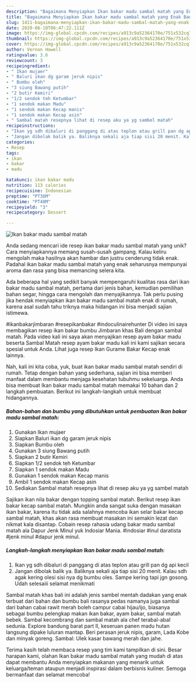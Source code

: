 ```yaml
---
description: "Bagaimana Menyiapkan Ikan bakar madu sambal matah yang Enak Banget"
title: "Bagaimana Menyiapkan Ikan bakar madu sambal matah yang Enak Banget"
slug: 1411-bagaimana-menyiapkan-ikan-bakar-madu-sambal-matah-yang-enak-banget
date: 2020-06-10T06:47:22.111Z
image: https://img-global.cpcdn.com/recipes/a913c9a52364170e/751x532cq70/ikan-bakar-madu-sambal-matah-foto-resep-utama.jpg
thumbnail: https://img-global.cpcdn.com/recipes/a913c9a52364170e/751x532cq70/ikan-bakar-madu-sambal-matah-foto-resep-utama.jpg
cover: https://img-global.cpcdn.com/recipes/a913c9a52364170e/751x532cq70/ikan-bakar-madu-sambal-matah-foto-resep-utama.jpg
author: Vernon Howell
ratingvalue: 3.6
reviewcount: 3
recipeingredient:
- " Ikan mujaer"
- " Baluri ikan dg garam jeruk nipis"
- " Bumbu oleh"
- "3 siung Bawang putih"
- "2 butir Kemiri"
- "1/2 sendok teh Ketumbar"
- "1 sendok makan Madu"
- "1 sendok makan Kecap manis"
- "1 sendok makan Kecap asin"
- " Sambal matah resepnya lihat di resep aku ya yg sambel matah"
recipeinstructions:
- "Ikan yg sdh dibaluri di panggang di atas teplon atau grill pan dg api kecil"
- "Jangan dibolak balik ya. Baliknya sekali aja tiap sisi 20 menit. Kalau sdh agak kering olesi sisi nya dg bumbu oles. Sampe kering tapi jgn gosong. Udah selesaiii selamat menikmati"
categories:
- Resep
tags:
- ikan
- bakar
- madu

katakunci: ikan bakar madu 
nutrition: 113 calories
recipecuisine: Indonesian
preptime: "PT36M"
cooktime: "PT40M"
recipeyield: "3"
recipecategory: Dessert

---
```



![Ikan bakar madu sambal matah](https://img-global.cpcdn.com/recipes/a913c9a52364170e/751x532cq70/ikan-bakar-madu-sambal-matah-foto-resep-utama.jpg)

Anda sedang mencari ide resep ikan bakar madu sambal matah yang unik? Cara menyiapkannya memang susah-susah gampang. Kalau keliru mengolah maka hasilnya akan hambar dan justru cenderung tidak enak. Padahal ikan bakar madu sambal matah yang enak seharusnya mempunyai aroma dan rasa yang bisa memancing selera kita.

Ada beberapa hal yang sedikit banyak mempengaruhi kualitas rasa dari ikan bakar madu sambal matah, pertama dari jenis bahan, kemudian pemilihan bahan segar, hingga cara mengolah dan menyajikannya. Tak perlu pusing jika hendak menyiapkan ikan bakar madu sambal matah enak di rumah, karena asal sudah tahu triknya maka hidangan ini bisa menjadi sajian istimewa.

#ikanbakarjimbaran #resepikanbakar #indoculinairehunter Di video ini saya membagikan resep ikan bakar bumbu Jimbaran khas Bali dengan sambal matah. Pada video kali ini saya akan menyajikan resep ayam bakar madu beserta Sambal Matah resep ayam bakar madu kali ini kami sajikan secara spesial untuk Anda. Lihat juga resep Ikan Gurame Bakar Kecap enak lainnya.


Nah, kali ini kita coba, yuk, buat ikan bakar madu sambal matah sendiri di rumah. Tetap dengan bahan yang sederhana, sajian ini bisa memberi manfaat dalam membantu menjaga kesehatan tubuhmu sekeluarga. Anda bisa membuat Ikan bakar madu sambal matah memakai 10 bahan dan 2 langkah pembuatan. Berikut ini langkah-langkah untuk membuat hidangannya.

<!--inarticleads1-->

##### Bahan-bahan dan bumbu yang dibutuhkan untuk pembuatan Ikan bakar madu sambal matah:

1. Gunakan  Ikan mujaer
1. Siapkan  Baluri ikan dg garam jeruk nipis
1. Siapkan  Bumbu oleh
1. Gunakan 3 siung Bawang putih
1. Siapkan 2 butir Kemiri
1. Siapkan 1/2 sendok teh Ketumbar
1. Siapkan 1 sendok makan Madu
1. Gunakan 1 sendok makan Kecap manis
1. Ambil 1 sendok makan Kecap asin
1. Sediakan  Sambal matah resepnya lihat di resep aku ya yg sambel matah


Sajikan ikan nila bakar dengan topping sambal matah. Berikut resep ikan bakar kecap sambal matah. Mungkin anda sangat suka dengan masakan ikan bakar, karena itu tidak ada salahnya mencoba ikan selar bakar kecap sambal matah, khas akan rasa membuat masakan ini semakin lezat dan nikmat kala disantap. Cobain resep rahasia udang bakar madu sambal matah ala Dapur Jenk Minul yuk Indosiar Mania. #indosiar #inul daratista #jenk minul #dapur jenk minul. 

<!--inarticleads2-->

##### Langkah-langkah menyiapkan Ikan bakar madu sambal matah:

1. Ikan yg sdh dibaluri di panggang di atas teplon atau grill pan dg api kecil
1. Jangan dibolak balik ya. Baliknya sekali aja tiap sisi 20 menit. Kalau sdh agak kering olesi sisi nya dg bumbu oles. Sampe kering tapi jgn gosong. Udah selesaiii selamat menikmati


Sambal matah khas bali ini adalah jenis sambel mentah dadakan yang enak terbuat dari bahan dan bumbu bali rasanya pedas namanya juga sambal dari bahan cabai rawit merah boleh campur cabai hijau/ijo, biasanya sebagai bumbu pelengkap makan ikan bakar, ayam bakar, sambal matah bebek. Sambal kecombrang dan sambal matah ala chef terabal-abal sedunia. Explore bandung barat part II, keseruan panen madu hutan langsung dipake luluran mantap. Beri perasan jeruk nipis, garam, Lada Kobe dan minyak goreng. Sambal: Ulek kasar bawang merah dan jahe. 

Terima kasih telah membaca resep yang tim kami tampilkan di sini. Besar harapan kami, olahan Ikan bakar madu sambal matah yang mudah di atas dapat membantu Anda menyiapkan makanan yang menarik untuk keluarga/teman ataupun menjadi inspirasi dalam berbisnis kuliner. Semoga bermanfaat dan selamat mencoba!
